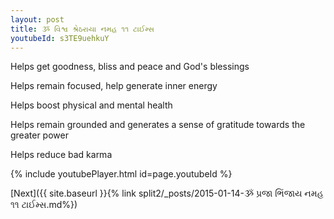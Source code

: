 ```yaml
---
layout: post
title: ૐ વિશ્વ શ્રેઠરાયા નમહ ૧૧ ટાઈમ્સ
youtubeId: s3TE9uehkuY
---
```

 
 
Helps get goodness, bliss and peace and God's blessings
 
Helps remain focused, help generate inner energy 
 
Helps boost physical and mental health 
 
Helps remain grounded and generates a sense of gratitude towards the greater power 
 
Helps reduce bad karma
 
 
 
 


{% include youtubePlayer.html id=page.youtubeId %}
 
[Next]({{ site.baseurl }}{% link  split2/_posts/2015-01-14-ૐ પ્રજા ભિંજાય નમહ ૧૧ ટાઈમ્સ.md%})
 

